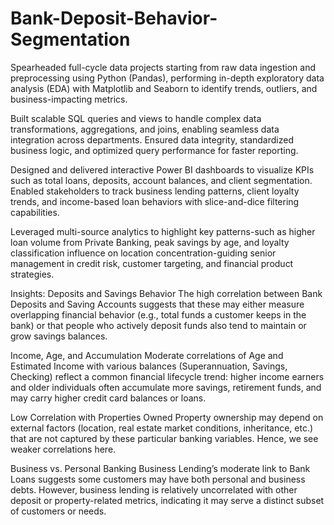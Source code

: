 # Bank-Deposit-Behavior-Segmentation
Spearheaded full-cycle data projects starting from raw data ingestion and preprocessing using Python (Pandas), performing in-depth exploratory data analysis (EDA) with Matplotlib and Seaborn to identify trends, outliers, and business-impacting metrics.

Built scalable SQL queries and views to handle complex data transformations, aggregations, and joins, enabling seamless data integration across departments. Ensured data integrity, standardized business logic, and optimized query performance for faster reporting.

Designed and delivered interactive Power BI dashboards to visualize KPIs such as total loans, deposits, account balances, and client segmentation. Enabled stakeholders to track business lending patterns, client loyalty trends, and income-based loan behaviors with slice-and-dice filtering capabilities.

Leveraged multi-source analytics to highlight key patterns-such as higher loan volume from Private Banking, peak savings by age, and loyalty classification influence on location concentration-guiding senior management in credit risk, customer targeting, and financial product strategies.


Insights:
Deposits and Savings Behavior
The high correlation between Bank Deposits and Saving Accounts suggests that these may either measure overlapping financial behavior (e.g., total funds a customer keeps in the bank) or that people who actively deposit funds also tend to maintain or grow savings balances.

Income, Age, and Accumulation
Moderate correlations of Age and Estimated Income with various balances (Superannuation, Savings, Checking) reflect a common financial lifecycle trend: higher income earners and older individuals often accumulate more savings, retirement funds, and may carry higher credit card balances or loans.

Low Correlation with Properties Owned
Property ownership may depend on external factors (location, real estate market conditions, inheritance, etc.) that are not captured by these particular banking variables. Hence, we see weaker correlations here.

Business vs. Personal Banking
Business Lending’s moderate link to Bank Loans suggests some customers may have both personal and business debts. However, business lending is relatively uncorrelated with other deposit or property-related metrics, indicating it may serve a distinct subset of customers or needs.
